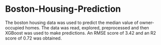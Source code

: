 # Boston-Housing-Prediction
The boston housing data was used to predict the median value of  owner-occupied homes. The data was read, explored, preprocessed and then XGBoost was used to make predictions. An RMSE score of 3.42 and an R2 score of 0.72 was obtained.
